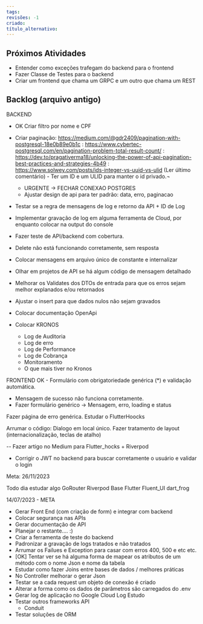 ```yaml
---
tags: 
revisões: -1
criado: 
título_alternativo:
---
```

## Próximos Atividades
- Entender como exceções trafegam do backend para o frontend 
- Fazer Classe de Testes para o backend
- Criar um frontend que chama um GRPC e um outro que chama um REST

## Backlog (arquivo antigo)

BACKEND
 - OK Criar filtro por nome e CPF
 - Criar paginação: https://medium.com/@gdr2409/pagination-with-postgresql-18e0b89e0b1c
                  : https://www.cybertec-postgresql.com/en/pagination-problem-total-result-count/
                  : https://dev.to/pragativerma18/unlocking-the-power-of-api-pagination-best-practices-and-strategies-4b49
                  : https://www.solwey.com/posts/ids-integer-vs-uuid-vs-ulid (Ler último comentário) - Ter um ID e um ULID para manter o id privado.¬
 
   
   - URGENTE -> FECHAR CONEXAO POSTGRES
   - Ajustar design de api para ter padrão: data, erro, paginacao
  - Testar se a regra de mensagens de log e retorno da API + ID de Log
  - Implementar gravação de log em alguma ferramenta de Cloud, por enquanto colocar na output do console
  - Fazer teste de API/backend com cobertura.
  - Delete não está funcionando corretamente, sem resposta
  - Colocar mensagens em arquivo único de constante e internalizar
 - Olhar em projetos de API se há algum código de mensagem detalhado
 - Melhorar os Validates dos DTOs de entrada para que os erros sejam melhor explanados e/ou retornados
 - Ajustar o insert para que dados nulos não sejam gravados
 - Colocar documentação OpenApi
 - Colocar KRONOS   
   - Log de Auditoria
   - Log de erro
   - Log de Performance
   - Log de Cobrança
   - Monitoramento
   - O que mais tiver no Kronos

FRONTEND
 OK - Formulário com obrigatoriedade genérica (*) e validação automática.
  - Mensagem de sucesso não funciona corretamente.
  - Fazer formulário genérico -> Mensagem, erro, loading e status

Fazer página de erro genérica.
Estudar o FlutterHoocks

Arrumar o código: Dialogo em local único.
Fazer tratamento de layout (internacionalização, teclas de atalho)

-- Fazer artigo no Medium para Flutter_hocks + Riverpod
 - Corrigir o JWT no backend para buscar corretamente o usuário e validar o login

Meta: 26/11/2023

Todo dia estudar algo
GoRouter
Riverpod
Base Flutter
Fluent_UI
dart_frog


14/07/2023 - META
-   Gerar Front End (com criação de form) e integrar com backend
-   Colocar segurança nas APIs
-   Gerar documentação de API
-   Planejar o restante.... :)
-   Criar a ferramenta de teste do backend
-   Padronizar a gravação de logs tratados e não tratados
-   Arrumar os Failues e Exception para casar com erros 400, 500 e etc etc.
-   [OK] Tentar ver se há alguma forma de mapear os atributos de um método com o nome Json e nome da tabela
-   Estudar como fazer Joins entre bases de dados / melhores práticas
-   No Controller melhorar o gerar Json
-   Testar se a cada request um objeto de conexão é criado
-   Alterar a forma como os dados de parâmetros são carregados do .env
-   Gerar log de aplicação no Google Cloud Log
Estudo
 - Testar outros frameworks API
    - Conduit
 - Testar soluções de ORM
